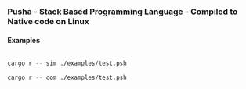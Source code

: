 ### Pusha - Stack Based Programming Language - Compiled to Native code on Linux

#### Examples

```bash

cargo r -- sim ./examples/test.psh

cargo r -- com ./examples/test.psh

```
